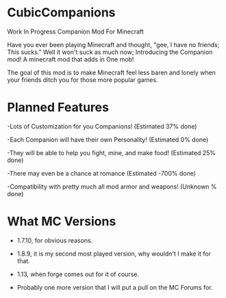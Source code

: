 # CubicCompanions
Work In Progress Companion Mod For Minecraft

Have you ever been playing Minecraft and thought, "gee, I have no friends; This sucks."
Well it won't suck as much now; Introducing the Companion mod! A minecraft mod that adds in One mob!

The goal of this mod is to make Minecraft feel less baren and lonely when your friends ditch you for those more popular games.

# Planned Features
-Lots of Customization for you Companions! (Estimated 37% done)

-Each Companion will have their own Personality! (Estimated 0% done)

-They will be able to help you fight, mine, and make food! (Estimated 25% done)

-There may even be a chance at romance (Estimated -700% done)

-Compatibility with pretty much all mod armor and weapons! (Unknown % done)

# What MC Versions
- 1.7.10, for obvious reasons.

- 1.8.9, it is my second most played version, why wouldn't I make it for that.

- 1.13, when forge comes out for it of course.

- Probably one more version that I will put a pull on the MC Forums for.
